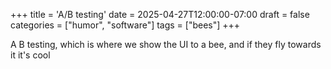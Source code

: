 +++
title = 'A/B testing'
date = 2025-04-27T12:00:00-07:00
draft = false
categories = ["humor", "software"]
tags = ["bees"]
+++

A B testing, which is where we show the UI to a bee, and if they fly towards it it's cool